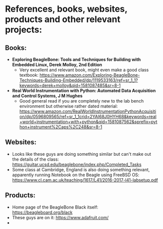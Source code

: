 # References, books, websites, products and other relevant projects:

Books:
---
- **Exploring BeagleBone: Tools and Techniques for Building with Embedded Linux, Derek Molloy, 2nd Edition**
    - Very excellent and relevant book, might even make a good class textbook: https://www.amazon.com/Exploring-BeagleBone-Techniques-Building-Embedded/dp/1119533163/ref=sr_1_1?keywords=derek+molloy&qid=1581087485&sr=8-1
- **Real World Instrumentation with Python: Automated Data Acquisition and Control Systems, J M Hughes** 
    - Good general read if you are completely new to the lab bench environment but otherwise rather dated material: https://www.amazon.com/RealWorldInstrumentationPythonAcquisition/dp/0596809565/ref=sr_1_1crid=2YAI68J0HYH68&keywords=real+world+instrumentation+with+python&qid=1581087562&sprefix=python+instrument%2Caps%2C248&sr=8-1

Websites:
---
- Looks like these guys are doing something similar but can't make out the details of the class: https://guitar.ucsd.edu/beaglebone/index.php/Completed_Tasks
- Some class at Cambridge, England is also doing something relevant, apparently running Notebook on the Beagle using FreeBSD OS: https://www.cl.cam.ac.uk/teaching/1617/L41/2016-2017-l41-labsetup.pdf

Products:
---
- Home page of the BeagleBone Black itself: https://beagleboard.org/black
- These guys are on it: https://www.adafruit.com/
- 

